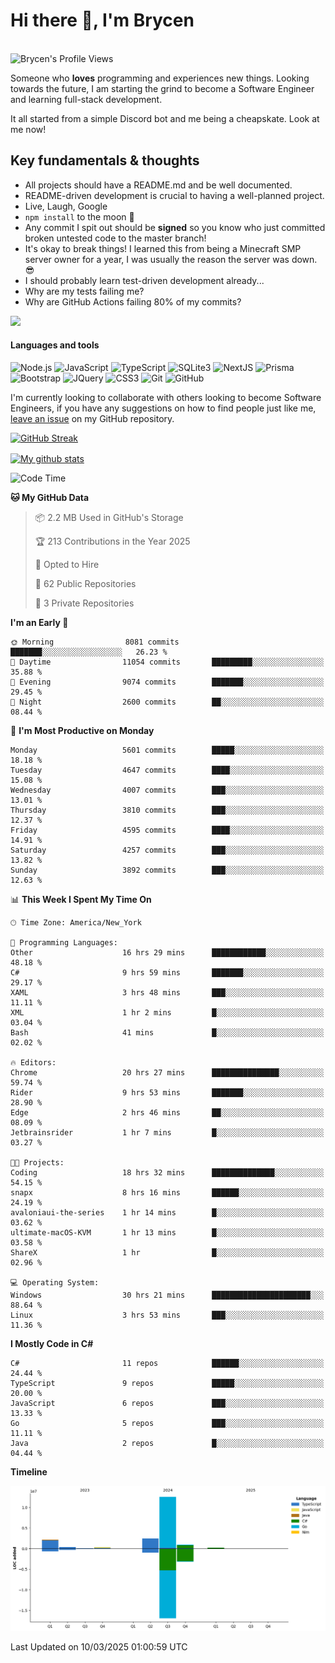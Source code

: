 # Hi there 👋, I'm Brycen

<br>
<img src="https://komarev.com/ghpvc/?username=BrycensRanch" alt="Brycen's Profile Views" />

Someone who **loves** programming and experiences new things. Looking towards the future, I am starting the grind to become a Software Engineer and learning full-stack development.

It all started from a simple Discord bot and me being a cheapskate. Look at me now!

## Key fundamentals & thoughts

- All projects should have a README.md and be well documented.
- README-driven development is crucial to having a well-planned project.
- Live, Laugh, Google
- `npm install` to the moon 🚀
- Any commit I spit out should be **signed** so you know who just committed broken untested code to the master branch!
- It's okay to break things! I learned this from being a Minecraft SMP server owner for a year, I was usually the reason the server was down. 😎
- I should probably learn test-driven development already...
- Why are my tests failing me?
- Why are GitHub Actions failing 80% of my commits? 

<img src="https://res.cloudinary.com/practicaldev/image/fetch/s--OoBLh7-Q--/c_limit%2Cf_auto%2Cfl_progressive%2Cq_auto%2Cw_880/https://cdn-images-1.medium.com/max/1614/1%2A8BlqJ8lNVZzuRjAg1mZ50w.png" height="400"/>

<h4>Languages and tools</h4>
<p>
  <img src="https://img.shields.io/badge/node.js%20-%2343853D.svg?&style=for-the-badge&logo=node.js&logoColor=white" alt="Node.js" />
  <img src="https://img.shields.io/badge/javascript%20-%23323330.svg?&style=for-the-badge&logo=javascript&logoColor=%23F7DF1E" alt="JavaScript" />
  <img src="https://img.shields.io/badge/typescript%20-%23323330.svg?&style=for-the-badge&logo=typescript&logoColor=#3467eb" alt="TypeScript" />
  <img src="https://img.shields.io/badge/sqlite3%20-%23323330.svg?&style=for-the-badge&logo=sqlite&logoColor=#3467eb" alt="SQLite3" />
  <img src="https://img.shields.io/badge/Next.JS%20-%23323330.svg?&style=for-the-badge&logo=next.js&logoColor=#3467eb" alt="NextJS" />
  <img src="https://img.shields.io/badge/Prisma%20-%23323330.svg?&style=for-the-badge&logo=prisma&logoColor=#3467eb" alt="Prisma" />
  <img src="https://img.shields.io/badge/bootstrap%20-%23323330.svg?&style=for-the-badge&logo=bootstrap" alt="Bootstrap" />
  <img src="https://img.shields.io/badge/jquery%20-%23323330.svg?&style=for-the-badge&logo=jquery" alt="JQuery" />
  <img src="https://img.shields.io/badge/css3%20-%23323330.svg?&style=for-the-badge&logo=css3" alt="CSS3" />
  <img src="https://img.shields.io/badge/git%20-%23323330.svg?&style=for-the-badge&logo=git" alt="Git" />
  <img src="https://img.shields.io/badge/github%20-%23323330.svg?&style=for-the-badge&logo=github" alt="GitHub" />
</p>

 I'm currently looking to collaborate with others looking to become Software Engineers, if you have any suggestions on how to find people just like me, [leave an issue](https://github.com/BrycensRanch/BrycensRanch/issues/new) on my GitHub repository.
 
 <p><a href="https://git.io/streak-stats"><img src=https://github-readme-streak-stats-eight.vercel.app?refreshcache12&user=BrycensRanch&amp;theme=dark&amp;hide_border=true&fire=EB5454&amp;ring=0CEB19" alt="GitHub Streak"></a></p>

<a href="https://github.com/anuraghazra/github-readme-stats">
  <img align="center" src="https://github-readme-stats.anuraghazra1.vercel.app/api?username=BrycensRanch&show_icons=true&line_height=27&include_all_commits=true" alt="My github stats" />
</a>

<!--START_SECTION:waka-->
![Code Time](http://img.shields.io/badge/Code%20Time-1%2C690%20hrs%2016%20mins-blue)

**🐱 My GitHub Data** 

> 📦 2.2 MB Used in GitHub's Storage 
 > 
> 🏆 213 Contributions in the Year 2025
 > 
> 💼 Opted to Hire
 > 
> 📜 62 Public Repositories 
 > 
> 🔑 3 Private Repositories 
 > 
**I'm an Early 🐤** 

```text
🌞 Morning                8081 commits        ███████░░░░░░░░░░░░░░░░░░   26.23 % 
🌆 Daytime                11054 commits       █████████░░░░░░░░░░░░░░░░   35.88 % 
🌃 Evening                9074 commits        ███████░░░░░░░░░░░░░░░░░░   29.45 % 
🌙 Night                  2600 commits        ██░░░░░░░░░░░░░░░░░░░░░░░   08.44 % 
```
📅 **I'm Most Productive on Monday** 

```text
Monday                   5601 commits        █████░░░░░░░░░░░░░░░░░░░░   18.18 % 
Tuesday                  4647 commits        ████░░░░░░░░░░░░░░░░░░░░░   15.08 % 
Wednesday                4007 commits        ███░░░░░░░░░░░░░░░░░░░░░░   13.01 % 
Thursday                 3810 commits        ███░░░░░░░░░░░░░░░░░░░░░░   12.37 % 
Friday                   4595 commits        ████░░░░░░░░░░░░░░░░░░░░░   14.91 % 
Saturday                 4257 commits        ███░░░░░░░░░░░░░░░░░░░░░░   13.82 % 
Sunday                   3892 commits        ███░░░░░░░░░░░░░░░░░░░░░░   12.63 % 
```


📊 **This Week I Spent My Time On** 

```text
🕑︎ Time Zone: America/New_York

💬 Programming Languages: 
Other                    16 hrs 29 mins      ████████████░░░░░░░░░░░░░   48.18 % 
C#                       9 hrs 59 mins       ███████░░░░░░░░░░░░░░░░░░   29.17 % 
XAML                     3 hrs 48 mins       ███░░░░░░░░░░░░░░░░░░░░░░   11.11 % 
XML                      1 hr 2 mins         █░░░░░░░░░░░░░░░░░░░░░░░░   03.04 % 
Bash                     41 mins             █░░░░░░░░░░░░░░░░░░░░░░░░   02.02 % 

🔥 Editors: 
Chrome                   20 hrs 27 mins      ███████████████░░░░░░░░░░   59.74 % 
Rider                    9 hrs 53 mins       ███████░░░░░░░░░░░░░░░░░░   28.90 % 
Edge                     2 hrs 46 mins       ██░░░░░░░░░░░░░░░░░░░░░░░   08.09 % 
Jetbrainsrider           1 hr 7 mins         █░░░░░░░░░░░░░░░░░░░░░░░░   03.27 % 

🐱‍💻 Projects: 
Coding                   18 hrs 32 mins      ██████████████░░░░░░░░░░░   54.15 % 
snapx                    8 hrs 16 mins       ██████░░░░░░░░░░░░░░░░░░░   24.19 % 
avaloniaui-the-series    1 hr 14 mins        █░░░░░░░░░░░░░░░░░░░░░░░░   03.62 % 
ultimate-macOS-KVM       1 hr 13 mins        █░░░░░░░░░░░░░░░░░░░░░░░░   03.58 % 
ShareX                   1 hr                █░░░░░░░░░░░░░░░░░░░░░░░░   02.96 % 

💻 Operating System: 
Windows                  30 hrs 21 mins      ██████████████████████░░░   88.64 % 
Linux                    3 hrs 53 mins       ███░░░░░░░░░░░░░░░░░░░░░░   11.36 % 
```

**I Mostly Code in C#** 

```text
C#                       11 repos            ██████░░░░░░░░░░░░░░░░░░░   24.44 % 
TypeScript               9 repos             █████░░░░░░░░░░░░░░░░░░░░   20.00 % 
JavaScript               6 repos             ███░░░░░░░░░░░░░░░░░░░░░░   13.33 % 
Go                       5 repos             ███░░░░░░░░░░░░░░░░░░░░░░   11.11 % 
Java                     2 repos             █░░░░░░░░░░░░░░░░░░░░░░░░   04.44 % 
```



**Timeline**

![Lines of Code chart](https://raw.githubusercontent.com/BrycensRanch/BrycensRanch/main/assets/bar_graph.png)


 Last Updated on 10/03/2025 01:00:59 UTC
<!--END_SECTION:waka-->

<!--
**BrycensRanch/BrycensRanch** is a ✨ _special_ ✨ repository because its `README.md` (this file) appears on your GitHub profile.

Here are some ideas to get you started:

- 🔭 I’m currently working on ...
- 🌱 I’m currently learning ...
- 👯 I’m looking to collaborate on ...
- 🤔 I’m looking for help with ...
- 💬 Ask me about ...
- 📫 How to reach me: ...
- 😄 Pronouns: ...
- ⚡ Fun fact: ...
-->
